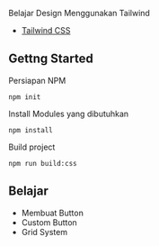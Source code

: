 Belajar Design Menggunakan Tailwind

- [Tailwind CSS](https://tailwindcss.com/)

## Gettng Started

Persiapan NPM

```
npm init
```

Install Modules yang dibutuhkan

```
npm install
```

Build project

```
npm run build:css
```

## Belajar

- Membuat Button
- Custom Button
- Grid System
